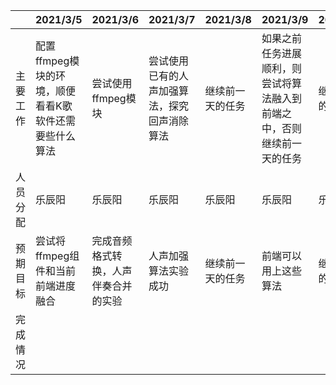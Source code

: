 |          | 2021/3/5                                              | 2021/3/6                             | 2021/3/7                                     | 2021/3/8         | 2021/3/9                                                     | 2021/3/10        | 2021/3/11 |
| -------- | ----------------------------------------------------- | ------------------------------------ | -------------------------------------------- | ---------------- | ------------------------------------------------------------ | ---------------- | --------- |
| 主要工作 | 配置ffmpeg模块的环境，顺便看看K歌软件还需要些什么算法 | 尝试使用ffmpeg模块                   | 尝试使用已有的人声加强算法，探究回声消除算法 | 继续前一天的任务 | 如果之前任务进展顺利，则尝试将算法融入到前端之中，否则继续前一天的任务 | 继续前一天的任务 | 摸了      |
| 人员分配 | 乐辰阳                                                | 乐辰阳                               | 乐辰阳                                       | 乐辰阳           | 乐辰阳                                                       | 乐辰阳           | 乐辰阳    |
| 预期目标 | 尝试将ffmpeg组件和当前前端进度融合                    | 完成音频格式转换，人声伴奏合并的实验 | 人声加强算法实验成功                         | 继续前一天的任务 | 前端可以用上这些算法                                         | 继续前一天的任务 | 存活      |
| 完成情况 |                                                       |                                      |                                              |                  |                                                              |                  |           |

